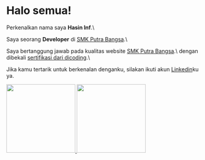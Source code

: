 # Halo semua! 

Perkenalkan nama saya **Hasin Inf**.\

Saya seorang **Developer** di [SMK Putra Bangsa](https://www.smkpbwaru.sch.id/).\

Saya bertanggung jawab pada kualitas website [SMK Putra Bangsa](https://www.smkpbwaru.sch.id/).\ dengan dibekali [sertifikasi dari dicoding](https://drive.google.com/file/d/1Iu-q8rMEZ91xSG8LBbLiZzo-5LZud-VU/view?usp=sharing).\


Jika kamu tertarik untuk berkenalan denganku, silakan ikuti akun [Linkedin](https://www.linkedin.com/in/hasin-emhatech/)ku ya.

<p align="left">
<a href="https://github.com/hasininf">
  <img height="180em" src="https://github-readme-stats-eight-theta.vercel.app/api?username=hasininf&show_icons=true&theme=algolia&include_all_commits=true&count_private=true"/>
  <img height="180em" src="https://github-readme-stats-eight-theta.vercel.app/api/top-langs/?username=gilangadhan&layout=compact&langs_count=8&theme=algolia"/>
</a>
</p>
